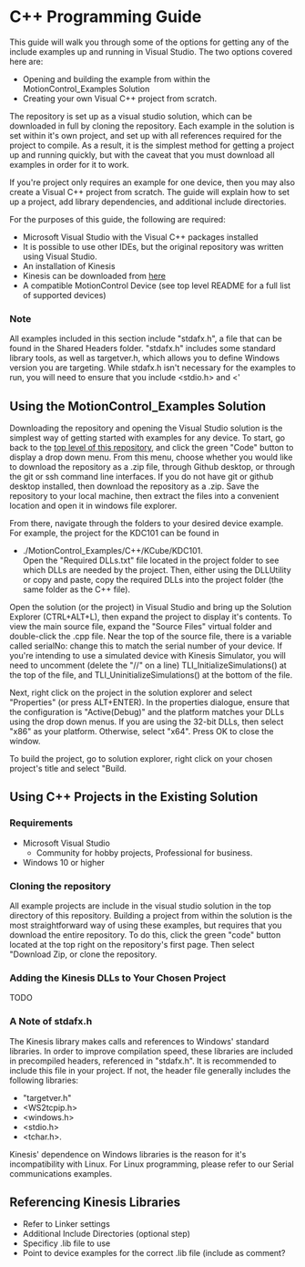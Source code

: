 # C++ Programming Guide

This guide will walk you through some of the options for getting any of the include examples up and running in Visual Studio. The two options covered here are:

 - Opening and building the example from within the MotionControl_Examples Solution
 - Creating your own Visual C++ project from scratch.

The repository is set up as a visual studio solution, which can be downloaded in full by cloning the repository.
Each example in the solution is set within it's own project, and set up with all references required for the project to compile.
As a result, it is the simplest method for getting a project up and running quickly, but with the caveat that you must download all examples in order for it to work.  

If you're project only requires an example for one device, then you may also create a Visual C++ project from scratch.
The guide will explain how to set up a project, add library dependencies, and additional include directories.

For the purposes of this guide, the following are required:

  - Microsoft Visual Studio with the Visual C++ packages installed   
   - It is possible to use other IDEs, but the original repository was written using Visual Studio.
  - An installation of Kinesis    
   - Kinesis can be downloaded from [here](https://www.thorlabs.com/software_pages/ViewSoftwarePage.cfm?Code=Motion_Control&viewtab=0)
  - A compatible MotionControl Device (see top level README for a full list of supported devices)
 
### Note

All examples included in this section include "stdafx.h", a file that can be found in the Shared Headers folder.
"stdafx.h" includes some standard library tools, as well as targetver.h, which allows you to define Windows version you are targeting.
While stdafx.h isn't necessary for the examples to run, you will need to ensure that you include <stdio.h> and <'

## Using the MotionControl_Examples Solution

Downloading the repository and opening the Visual Studio solution is the simplest way of getting started with examples for any device.
To start, go back to the [top level of this repository](https://github.com/Thorlabs/MotionControl_Examples), and click the green "Code" button to display a drop down menu.
From this menu, choose whether you would like to download the repository as a .zip file, through Github desktop, or through the git or ssh command line interfaces.
If you do not have git or github desktop installed, then download the repository as a .zip.
Save the repository to your local machine, then extract the files into a convenient location and open it in windows file explorer.

From there, navigate through the folders to your desired device example.
For example, the project for the KDC101 can be found in 
 - ./MotionControl_Examples/C++/KCube/KDC101.   
Open the "Required DLLs.txt" file located in the project folder to see which DLLs are needed by the project.
Then, either using the DLLUtility or copy and paste, copy the required DLLs into the project folder (the same folder as the C++ file).

Open the solution (or the project) in Visual Studio and bring up the Solution Explorer (CTRL+ALT+L), then expand the project to display it's contents.
To view the main source file, expand the "Source Files" virtual folder and double-click the .cpp file.
Near the top of the source file, there is a variable called serialNo: change this to match the serial number of your device.
If you're intending to use a simulated device with Kinesis Simulator, you will need to uncomment (delete the "//" on a line) TLI_InitializeSimulations() at the top of the file, and
TLI_UninitializeSimulations() at the bottom of the file.  

Next, right click on the project in the solution explorer and select "Properties" (or press ALT+ENTER).
In the properties dialogue, ensure that the configuration is "Active(Debug)" and the platform matches your DLLs using the drop down menus.
If you are using the 32-bit DLLs, then select "x86" as your platform. Otherwise, select "x64".
Press OK to close the window.  

To build the project, go to solution explorer, right click on your chosen project's title and select "Build.

## Using C++ Projects in the Existing Solution

### Requirements

  - Microsoft Visual Studio
    - Community for hobby projects, Professional for business.
  - Windows 10 or higher

### Cloning the repository

All example projects are include in the visual studio solution in the top directory of this repository. Building a project from within the solution is the most straightforward way of using these examples, but requires that you download the entire repository. To do this, click the green "code" button located at the top right on the repository's first page. Then select "Download Zip, or clone the repository.

### Adding the Kinesis DLLs to Your Chosen Project

TODO

### A Note of stdafx.h

The Kinesis library makes calls and references to Windows' standard libraries. In order to improve compilation speed, these libraries are included in precompiled headers, referenced in "stdafx.h".
It is recommended to include this file in your project. If not, the header file generally includes the following libraries:

  - "targetver.h"
  - <WS2tcpip.h>
  - <windows.h>
  - <stdio.h>
  - <tchar.h>.

Kinesis' dependence on Windows libraries is the reason for it's incompatibility with Linux. For Linux programming, please refer to our Serial communications examples.

## Referencing Kinesis Libraries

  - Refer to Linker settings
  - Additional Include Directories (optional step)
  - Specificy .lib file to use
  - Point to device examples for the correct .lib file (include as comment?
